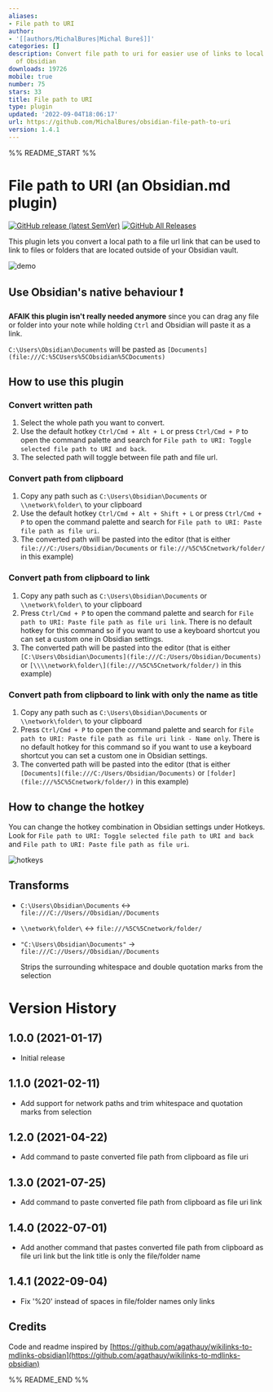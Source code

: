 ```yaml
---
aliases:
- File path to URI
author:
- '[[authors/MichalBures|Michal Bureš]]'
categories: []
description: Convert file path to uri for easier use of links to local files outside
  of Obsidian
downloads: 19726
mobile: true
number: 75
stars: 33
title: File path to URI
type: plugin
updated: '2022-09-04T18:06:17'
url: https://github.com/MichalBures/obsidian-file-path-to-uri
version: 1.4.1
---
```


%% README_START %%

# File path to URI (an Obsidian.md plugin)

[![GitHub release (latest SemVer)](https://img.shields.io/github/v/release/MichalBures/obsidian-file-path-to-uri)](https://github.com/MichalBures/obsidian-file-path-to-uri/releases/latest)
[![GitHub All Releases](https://img.shields.io/github/downloads/MichalBures/obsidian-file-path-to-uri/total)](https://github.com/MichalBures/obsidian-file-path-to-uri/releases)

This plugin lets you convert a local path to a file url link that can be used to link to files or folders that are located outside of your Obsidian vault.

![demo](https://raw.githubusercontent.com/MichalBures/obsidian-file-path-to-uri/master/demo.gif)

## Use Obsidian's native behaviour ❗
**AFAIK this plugin isn't really needed anymore** since you can drag any file or folder into your note while holding `Ctrl` and Obsidian will paste it as a link.

`C:\Users\Obsidian\Documents` will be pasted as `[Documents](file:///C:%5CUsers%5CObsidian%5CDocuments)`

## How to use this plugin

### Convert written path
1. Select the whole path you want to convert.
2. Use the default hotkey `Ctrl/Cmd + Alt + L` or press `Ctrl/Cmd + P` to open the command palette and search for `File path to URI: Toggle selected file path to URI and back`.
3. The selected path will toggle between file path and file url.

### Convert path from clipboard
1. Copy any path such as `C:\Users\Obsidian\Documents` or `\\network\folder\` to your clipboard
2. Use the default hotkey `Ctrl/Cmd + Alt + Shift + L` or press `Ctrl/Cmd + P` to open the command palette and search for `File path to URI: Paste file path as file uri`.
3. The converted path will be pasted into the editor (that is either `file:///C:/Users/Obsidian/Documents` or `file:///%5C%5Cnetwork/folder/` in this example)

### Convert path from clipboard to link

1. Copy any path such as `C:\Users\Obsidian\Documents` or `\\network\folder\` to your clipboard
2. Press `Ctrl/Cmd + P` to open the command palette and search
   for `File path to URI: Paste file path as file uri link`. There is no default hotkey for this command so if you want to use a keyboard shortcut you can set a custom one in Obsidian settings.
3. The converted path will be pasted into the editor (that is either `[C:\Users\Obsidian\Documents](file:///C:/Users/Obsidian/Documents)`
   or `[\\\\network\folder\](file:///%5C%5Cnetwork/folder/)` in this example)

### Convert path from clipboard to link with only the name as title

1. Copy any path such as `C:\Users\Obsidian\Documents` or `\\network\folder\` to your clipboard
2. Press `Ctrl/Cmd + P` to open the command palette and search
   for `File path to URI: Paste file path as file uri link - Name only`. There is no default hotkey for this command so if you want
   to use a keyboard shortcut you can set a custom one in Obsidian settings.
3. The converted path will be pasted into the editor (that is
   either `[Documents](file:///C:/Users/Obsidian/Documents)`
   or `[folder](file:///%5C%5Cnetwork/folder/)` in this example)

## How to change the hotkey 

You can change the hotkey combination in Obsidian settings under Hotkeys. Look for `File path to URI: Toggle selected file path to URI and back` and `File path to URI: Paste file path as file uri`.

![hotkeys](https://raw.githubusercontent.com/MichalBures/obsidian-file-path-to-uri/master/hotkeys.png)

## Transforms

- `C:\Users\Obsidian\Documents` <-> `file:///C://Users//Obsidian//Documents`
- `\\network\folder\` <-> `file:///%5C%5Cnetwork/folder/`
- ` "C:\Users\Obsidian\Documents" ` -> `file:///C://Users//Obsidian//Documents`
  
    Strips the surrounding whitespace and double quotation marks from the selection

# Version History

## 1.0.0 (2021-01-17)
- Initial release

## 1.1.0 (2021-02-11)

- Add support for network paths and trim whitespace and quotation marks from selection

## 1.2.0 (2021-04-22)

- Add command to paste converted file path from clipboard as file uri

## 1.3.0 (2021-07-25)

- Add command to paste converted file path from clipboard as file uri link

## 1.4.0 (2022-07-01)

- Add another command that pastes converted file path from clipboard as file uri link but the link title is only the file/folder name

## 1.4.1 (2022-09-04)

- Fix '%20' instead of spaces in file/folder names only links

## Credits

Code and readme inspired by [https://github.com/agathauy/wikilinks-to-mdlinks-obsidian](https://github.com/agathauy/wikilinks-to-mdlinks-obsidian)


%% README_END %%